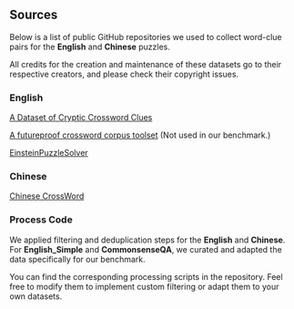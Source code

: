 ## Sources
Below is a list of public GitHub repositories we used to collect word-clue pairs for the **English** and **Chinese** puzzles.

All credits for the creation and maintenance of these datasets go to their respective creators, and please check their copyright issues.

### English
[A Dataset of Cryptic Crossword Clues](https://github.com/eigenfoo/cryptics)

[A futureproof crossword corpus toolset](https://github.com/century-arcade/xd) (Not used in our benchmark.)

[EinsteinPuzzleSolver](https://github.com/Eko35/EinsteinPuzzleSolver/blob/master/clues.csv)

### Chinese
[Chinese CrossWord](https://github.com/yaozheng/crossword)


### Process Code
We applied filtering and deduplication steps for the **English** and **Chinese**. For **English_Simple** and **CommonsenseQA**, we curated and adapted the data specifically for our benchmark.

You can find the corresponding processing scripts in the repository. Feel free to modify them to implement custom filtering or adapt them to your own datasets.








